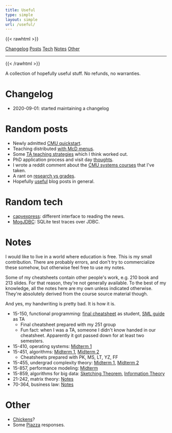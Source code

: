 ```yaml
---
title: Useful
type: simple
layout: simple
url: /useful/
---
```


{{< rawhtml >}}
<div class="flex flex-wrap items-center justify-center">
<a class="pr3 link dim blue" href="#changelog">Changelog</a>
<a class="pr3 link dim blue" href="#random-posts">Posts</a>
<a class="pr3 link dim blue" href="#random-tech">Tech</a>
<a class="pr3 link dim blue" href="#notes">Notes</a>
<a class="pr3 link dim blue" href="#other">Other</a>
</div>
<hr class="bw1 b--black-20">
{{< /rawhtml >}}

A collection of hopefully useful stuff. No refunds, no warranties.

# Changelog

- 2020-09-01: started maintaining a changelog

# Random posts

- Newly admitted [CMU quickstart](/blog/2017-07-15-cmu-quickstart).
- Teaching distributed [with McD menus](/blog/2018-03-09-plans_and_planes).
- Some [TA teaching strategies](/blog/2018-06-23-scribble) which I think worked out.
- PhD application process and visit day [thoughts](/blog/2020-03-23-visit-day).
- I wrote a reddit comment about the [CMU systems courses](https://old.reddit.com/r/cmu/comments/fxppfn/benefits_of_each_systems_course/fmy3ir3/) that I've taken.
- A rant on [research vs grades](https://wanshenl.me/blog/2020-06-12-win-condition/).
- Hopefully [useful](/tags/useful/) blog posts in general.

# Random tech

- [capyexpress](https://wanshenl.me/capyexpress/): different interface to reading the news.
- [MogJDBC](https://github.com/lmwnshn/mogjdbc/): SQLite test traces over JDBC.

# Notes

I would like to live in a world where education is free. This is my small contribution. There are probably errors, and don't try to commercialize these somehow, but otherwise feel free to use my notes.

Some of my cheatsheets contain other people's work, e.g. 210 book and 213 slides. For that reason, they're not generally available. To the best of my knowledge, all the notes here are my own unless indicated otherwise. They're absolutely derived from the course source material though.

And yes, my handwriting is pretty bad. It is how it is.

- 15-150, functional programming: [final cheatsheet](/include/useful/15-150F.pdf) as student, [SML guide](/include/useful/15-150SML.pdf) as TA 
  - Final cheatsheet prepared with my 251 group
  - Fun fact: when I was a TA, someone I didn't know handed in our cheatsheet. Apparently it got passed down for at least two semesters.
- 15-410, operating systems: [Midterm 1](/include/useful/15-410M1.pdf)
- 15-451, algorithms: [Midterm 1](/include/useful/15-451M1.pdf), [Midterm 2](/include/useful/15-451M2.pdf)
  - Cheatsheets prepared with PK, MS, LT, YZ, FF
- 15-455, undergrad complexity theory: [Midterm 1](/include/useful/15-455M1.pdf), [Midterm 2](/include/useful/15-455M2.pdf)
- 15-857, performance modeling: [Midterm](/include/useful/15-857M.pdf)
- 15-859, algorithms for big data: [Sketching Theorem](/include/useful/15859_scribe11.pdf), [Information Theory](/include/useful/15859_scribe17.pdf)
- 21-242, matrix theory: [Notes](/include/useful/21-242.pdf)
- 70-364, business law: [Notes](/include/useful/70-364.pdf)

# Other

- [Chickens](/blog/2017-07-31-gpi-chicken-farming)?
- Some [Piazza](/piazza/) responses.
